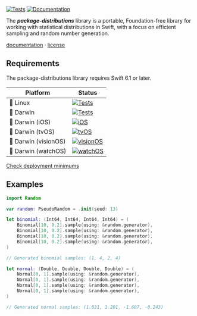 [![Tests](https://github.com/ordo-one/package-distributions/actions/workflows/Tests.yml/badge.svg)](https://github.com/ordo-one/package-distributions/actions/workflows/Tests.yml)
[![Documentation](https://github.com/ordo-one/package-distributions/actions/workflows/Documentation.yml/badge.svg)](https://github.com/ordo-one/package-distributions/actions/workflows/Documentation.yml)

The ***package-distributions*** library is a portable, Foundation-free library for working with statistical distributions in Swift, with a focus on efficient sampling and random number generation.

[documentation](https://swiftinit.org/docs/package-distributions) ·
[license](LICENSE)

</div>


## Requirements

The package-distributions library requires Swift 6.1 or later.


| Platform | Status |
| -------- | ------ |
| 🐧 Linux | [![Tests](https://github.com/ordo-one/package-distributions/actions/workflows/Tests.yml/badge.svg)](https://github.com/ordo-one/package-distributions/actions/workflows/Tests.yml) |
| 🍏 Darwin | [![Tests](https://github.com/ordo-one/package-distributions/actions/workflows/Tests.yml/badge.svg)](https://github.com/ordo-one/package-distributions/actions/workflows/Tests.yml) |
| 🍏 Darwin (iOS) | [![iOS](https://github.com/ordo-one/package-distributions/actions/workflows/iOS.yml/badge.svg)](https://github.com/ordo-one/package-distributions/actions/workflows/iOS.yml) |
| 🍏 Darwin (tvOS) | [![tvOS](https://github.com/ordo-one/package-distributions/actions/workflows/tvOS.yml/badge.svg)](https://github.com/ordo-one/package-distributions/actions/workflows/tvOS.yml) |
| 🍏 Darwin (visionOS) | [![visionOS](https://github.com/ordo-one/package-distributions/actions/workflows/visionOS.yml/badge.svg)](https://github.com/ordo-one/package-distributions/actions/workflows/visionOS.yml) |
| 🍏 Darwin (watchOS) | [![watchOS](https://github.com/ordo-one/package-distributions/actions/workflows/watchOS.yml/badge.svg)](https://github.com/ordo-one/package-distributions/actions/workflows/watchOS.yml) |


[Check deployment minimums](https://swiftinit.org/docs/package-distributions#ss:platform-requirements)


## Examples

```swift
import Random

var random: PseudoRandom = .init(seed: 13)

let binomial: (Int64, Int64, Int64, Int64) = (
    Binomial[10, 0.2].sample(using: &random.generator),
    Binomial[10, 0.2].sample(using: &random.generator),
    Binomial[10, 0.2].sample(using: &random.generator),
    Binomial[10, 0.2].sample(using: &random.generator),
)

// Generated binomial samples: (1, 4, 2, 4)

let normal: (Double, Double, Double, Double) = (
    Normal[0, 1].sample(using: &random.generator),
    Normal[0, 1].sample(using: &random.generator),
    Normal[0, 1].sample(using: &random.generator),
    Normal[0, 1].sample(using: &random.generator),
)

// Generated normal samples: (1.031, 1.201, -1.607, -0.243)
```

